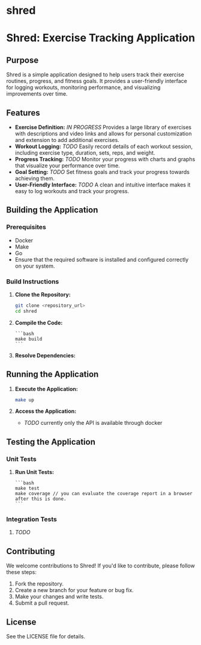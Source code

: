 # shred

# Shred: Exercise Tracking Application

## Purpose

Shred is a simple application designed to help users track their exercise routines, progress, and fitness goals. It provides a user-friendly interface for logging workouts, monitoring performance, and visualizing improvements over time.

## Features

*   **Exercise Definition:** _IN PROGRESS_ Provides a large library of exercises with descriptions and video links and allows for personal customization and extension to add additional exercises.
*   **Workout Logging:** _TODO_ Easily record details of each workout session, including exercise type, duration, sets, reps, and weight.
*   **Progress Tracking:** _TODO_ Monitor your progress with charts and graphs that visualize your performance over time.
*   **Goal Setting:** _TODO_ Set fitness goals and track your progress towards achieving them.
*   **User-Friendly Interface:** _TODO_ A clean and intuitive interface makes it easy to log workouts and track your progress.

## Building the Application

### Prerequisites

*   Docker
*   Make
*   Go
*   Ensure that the required software is installed and configured correctly on your system.

### Build Instructions

1.  **Clone the Repository:**

    ```bash
    git clone <repository_url>
    cd shred
    ```

2.  **Compile the Code:**

        ```bash
        make build
        ```

3.  **Resolve Dependencies:**

## Running the Application

1.  **Execute the Application:**

    ``` bash
    make up
    ```

2.  **Access the Application:**

    *   _TODO_ currently only the API is available through docker

## Testing the Application

### Unit Tests

1.  **Run Unit Tests:**

        ```bash
        make test
        make coverage // you can evaluate the coverage report in a browser after this is done.
        ```

### Integration Tests

1.  _TODO_

## Contributing

We welcome contributions to Shred! If you'd like to contribute, please follow these steps:

1.  Fork the repository.
2.  Create a new branch for your feature or bug fix.
3.  Make your changes and write tests.
4.  Submit a pull request.

## License

See the LICENSE file for details.
